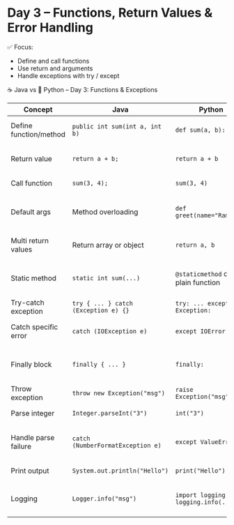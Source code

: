 # Day 3 – Functions, Return Values & Error Handling

✅ Focus:
- Define and call functions
- Use return and arguments
- Handle exceptions with try / except

☕ Java vs 🐍 Python – Day 3: Functions & Exceptions

| Concept                 | Java                                         | Python                               | Notes                                |
|-------------------------|----------------------------------------------|--------------------------------------|--------------------------------------|
| Define function/method  | `public int sum(int a, int b)`              | `def sum(a, b):`                     | Python is dynamically typed          |
| Return value            | `return a + b;`                             | `return a + b`                       | No type declaration needed           |
| Call function           | `sum(3, 4);`                                | `sum(3, 4)`                          | Same syntax                          |
| Default args            | Method overloading                          | `def greet(name="Ramya"):`          | Python supports default params       |
| Multi return values     | Return array or object                      | `return a, b`                        | Python returns tuples                |
| Static method           | `static int sum(...)`                       | `@staticmethod` or plain function    | Module-level functions by default    |
| Try-catch exception     | `try { ... } catch (Exception e) {}`        | `try: ... except Exception:`        | Cleaner syntax                       |
| Catch specific error    | `catch (IOException e)`                     | `except IOError:`                   | Python has rich built-in errors      |
| Finally block           | `finally { ... }`                           | `finally:`                          | Same purpose, shorter syntax         |
| Throw exception         | `throw new Exception("msg")`               | `raise Exception("msg")`           | Very similar                         |
| Parse integer           | `Integer.parseInt("3")`                     | `int("3")`                          | Python is simpler                    |
| Handle parse failure    | `catch (NumberFormatException e)`           | `except ValueError:`                | Python error names are intuitive     |
| Print output            | `System.out.println("Hello")`              | `print("Hello")`                    | Simpler in Python                    |
| Logging                 | `Logger.info("msg")`                        | `import logging; logging.info(...)` | Python has built-in `logging` module |


